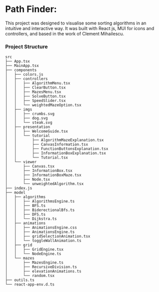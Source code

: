 # Path Finder:

This project was designed to visualise some sorting algorithms in an intuitive and interactive way. It was built with React js, MUI for icons and controllers, and based in the work of Clement Mihailescu. 

### Project Structure

```
src
├── App.tsx
├── MainApp.tsx
├── components
│   ├── colors.js
│   ├── controllers
│   │   ├── AlgorithmMenu.tsx
│   │   ├── ClearButton.tsx
│   │   ├── MazesMenu.tsx
│   │   ├── SolveButton.tsx
│   │   ├── SpeedSlider.tsx
│   │   └── weightedMazeOption.tsx
│   ├── imgs
│   │   ├── crumbs.svg
│   │   ├── dog.svg
│   │   └── steak.svg
│   ├── presentation
│   │   ├── WelcomeGuide.tsx
│   │   └── tutorial
│   │       ├── AlgorithmMazeExplanation.tsx
│   │       ├── CanvasInformation.tsx
│   │       ├── FunctionButtonsExplanation.tsx
│   │       ├── InformationBoxExplanation.tsx
│   │       └── Tutorial.tsx
│   └── viewer
│       ├── Canvas.tsx
│       ├── InformationBox.tsx
│       ├── InformationBoxMaze.tsx
│       ├── Node.tsx
│       └── unweightedAlgorithm.tsx
├── index.js
├── model
│   ├── algorithms
│   │   ├── AlgorithmsEngine.ts
│   │   ├── BFS.ts
│   │   ├── BiderectionalBfs.ts
│   │   ├── DFS.ts
│   │   └── Dijkstra.ts
│   ├── animations
│   │   ├── AnimationsEngine.css
│   │   ├── AnimationsEngine.ts
│   │   ├── gridSelectionAnimation.tsx
│   │   └── toggleWallAnimation.ts
│   ├── grid
│   │   ├── GridEngine.tsx
│   │   └── NodeEngine.ts
│   └── mazes
│       ├── MazesEngine.ts
│       ├── RecursiveDivision.ts
│       ├── elevationAnimations.ts
│       └── random.tsx
├── outils.ts
└── react-app-env.d.ts
```
